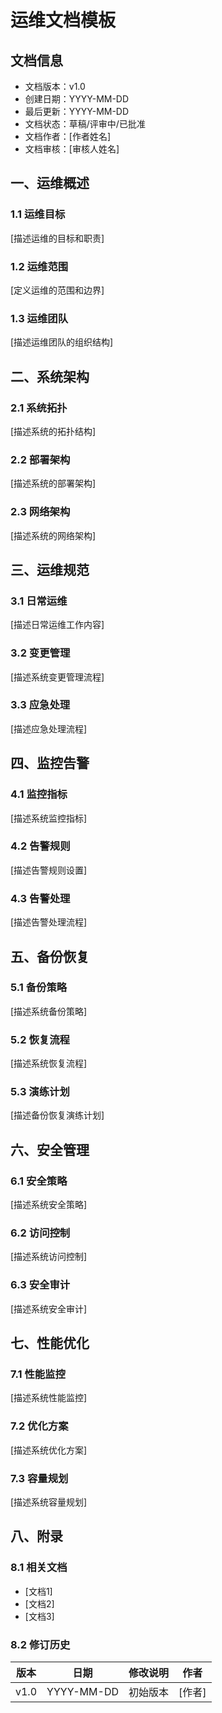 # 运维文档模板

## 文档信息
- 文档版本：v1.0
- 创建日期：YYYY-MM-DD
- 最后更新：YYYY-MM-DD
- 文档状态：草稿/评审中/已批准
- 文档作者：[作者姓名]
- 文档审核：[审核人姓名]

## 一、运维概述

### 1.1 运维目标
[描述运维的目标和职责]

### 1.2 运维范围
[定义运维的范围和边界]

### 1.3 运维团队
[描述运维团队的组织结构]

## 二、系统架构

### 2.1 系统拓扑
[描述系统的拓扑结构]

### 2.2 部署架构
[描述系统的部署架构]

### 2.3 网络架构
[描述系统的网络架构]

## 三、运维规范

### 3.1 日常运维
[描述日常运维工作内容]

### 3.2 变更管理
[描述系统变更管理流程]

### 3.3 应急处理
[描述应急处理流程]

## 四、监控告警

### 4.1 监控指标
[描述系统监控指标]

### 4.2 告警规则
[描述告警规则设置]

### 4.3 告警处理
[描述告警处理流程]

## 五、备份恢复

### 5.1 备份策略
[描述系统备份策略]

### 5.2 恢复流程
[描述系统恢复流程]

### 5.3 演练计划
[描述备份恢复演练计划]

## 六、安全管理

### 6.1 安全策略
[描述系统安全策略]

### 6.2 访问控制
[描述系统访问控制]

### 6.3 安全审计
[描述系统安全审计]

## 七、性能优化

### 7.1 性能监控
[描述系统性能监控]

### 7.2 优化方案
[描述系统优化方案]

### 7.3 容量规划
[描述系统容量规划]

## 八、附录

### 8.1 相关文档
- [文档1]
- [文档2]
- [文档3]

### 8.2 修订历史
| 版本 | 日期 | 修改说明 | 作者 |
|------|------|----------|------|
| v1.0 | YYYY-MM-DD | 初始版本 | [作者] | 